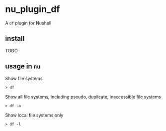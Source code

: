 # nu_plugin_df
A `df` plugin for Nushell


## install

TODO

## usage in `nu`

Show file systems:
```shell
> df
```

Show all file systems, including pseudo, duplicate, inaccessible file systems
```shell
> df -a
```

Show local file systems only
```shell
> df -l
```